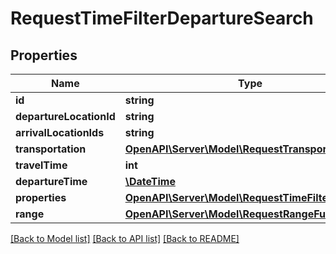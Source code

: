 # RequestTimeFilterDepartureSearch

## Properties
Name | Type | Description | Notes
------------ | ------------- | ------------- | -------------
**id** | **string** |  | 
**departureLocationId** | **string** |  | 
**arrivalLocationIds** | **string** |  | 
**transportation** | [**OpenAPI\Server\Model\RequestTransportation**](RequestTransportation.md) |  | 
**travelTime** | **int** |  | 
**departureTime** | [**\DateTime**](\DateTime.md) |  | 
**properties** | [**OpenAPI\Server\Model\RequestTimeFilterProperty**](RequestTimeFilterProperty.md) |  | 
**range** | [**OpenAPI\Server\Model\RequestRangeFull**](RequestRangeFull.md) |  | [optional] 

[[Back to Model list]](../README.md#documentation-for-models) [[Back to API list]](../README.md#documentation-for-api-endpoints) [[Back to README]](../README.md)


